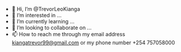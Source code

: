 - 👋 Hi, I’m @TrevorLeoKianga
- 👀 I’m interested in ...
- 🌱 I’m currently learning ...
- 💞️ I’m looking to collaborate on ...
- 📫 How to reach me through my email address kiangatrevor99@gmail.com or my phone number +254 757058000

<!---
TrevorLeoKianga/TrevorLeoKianga is a ✨ special ✨ repository because its `README.md` (this file) appears on your GitHub profile.
You can click the Preview link to take a look at your changes.
--->
